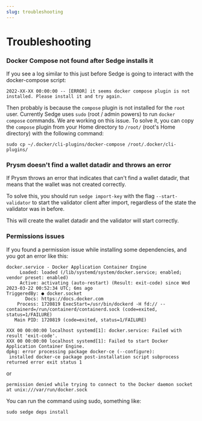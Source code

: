 ```yaml
---
slug: troubleshooting
---
```


# Troubleshooting

### Docker Compose not found after Sedge installs it

If you see a log similar to this just before Sedge is going to interact with the docker-compose script:

```
2022-XX-XX 00:00:00 -- [ERROR] it seems docker compose plugin is not installed. Please install it and try again.
```

Then probably is because the `compose` plugin is not installed for the `root` user. Currently Sedge uses `sudo` (root /
admin powers) to run `docker compose` commands. We are working on this issue. To solve it, you can copy the `compose`
plugin from your Home directory to `/root/` (root's Home directory) with the following command:

```
sudo cp ~/.docker/cli-plugins/docker-compose /root/.docker/cli-plugins/
```

### Prysm doesn't find a wallet datadir and throws an error

If Prysm throws an error that indicates that can't find a wallet datadir, that means that the wallet was not created
correctly.

To solve this, you should run `sedge import-key` with the flag `--start-validator` to start the validator client after
import, regardless of the state the validator was in before.

This will create the wallet datadir and the validator will start correctly.

### Permissions issues

If you found a permission issue while installing some dependencies, and you got an error like this:

```
docker.service - Docker Application Container Engine
     Loaded: loaded (/lib/systemd/system/docker.service; enabled; vendor preset: enabled)
     Active: activating (auto-restart) (Result: exit-code) since Wed 2023-03-22 00:52:34 UTC; 6ms ago
TriggeredBy: ● docker.socket
       Docs: https://docs.docker.com
    Process: 1720819 ExecStart=/usr/bin/dockerd -H fd:// --containerd=/run/containerd/containerd.sock (code=exited, status=1/FAILURE)
   Main PID: 1720819 (code=exited, status=1/FAILURE)

XXX 00 00:00:00 localhost systemd[1]: docker.service: Failed with result 'exit-code'.
XXX 00 00:00:00 localhost systemd[1]: Failed to start Docker Application Container Engine.
dpkg: error processing package docker-ce (--configure):
 installed docker-ce package post-installation script subprocess returned error exit status 1
```

or 

```
permission denied while trying to connect to the Docker daemon socket at unix:///var/run/docker.sock
```

You can run the command using sudo, something like:
```shell
sudo sedge deps install
```
